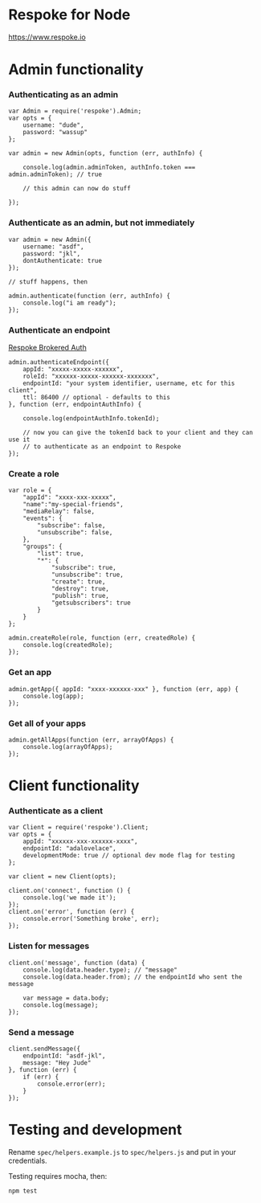 # Respoke for Node

https://www.respoke.io


# Admin functionality

### Authenticating as an admin

    var Admin = require('respoke').Admin;
    var opts = {
        username: "dude",
        password: "wassup"
    };

    var admin = new Admin(opts, function (err, authInfo) {

        console.log(admin.adminToken, authInfo.token === admin.adminToken); // true

        // this admin can now do stuff

    });

### Authenticate as an admin, but not immediately

    var admin = new Admin({
        username: "asdf",
        password: "jkl",
        dontAuthenticate: true
    });

    // stuff happens, then

    admin.authenticate(function (err, authInfo) {
        console.log("i am ready");
    });

### Authenticate an endpoint

[Respoke Brokered Auth](https://docs-int.respoke.io/articles/tutorials/brokered-auth.html)

    admin.authenticateEndpoint({
        appId: "xxxxx-xxxxx-xxxxxx",
        roleId: "xxxxxx-xxxxx-xxxxxx-xxxxxxx",
        endpointId: "your system identifier, username, etc for this client",
        ttl: 86400 // optional - defaults to this
    }, function (err, endpointAuthInfo) {

        console.log(endpointAuthInfo.tokenId);
        
        // now you can give the tokenId back to your client and they can use it 
        // to authenticate as an endpoint to Respoke 
    });


### Create a role

    var role = {
        "appId": "xxxx-xxx-xxxxx",
        "name":"my-special-friends",
        "mediaRelay": false,
        "events": {
            "subscribe": false,
            "unsubscribe": false,
        },
        "groups": {
            "list": true,
            "*": {
                "subscribe": true,
                "unsubscribe": true,
                "create": true,
                "destroy": true,
                "publish": true,
                "getsubscribers": true
            }
        }
    };

    admin.createRole(role, function (err, createdRole) {
        console.log(createdRole);
    });

### Get an app

    admin.getApp({ appId: "xxxx-xxxxxx-xxx" }, function (err, app) {
        console.log(app);
    });

### Get all of your apps

    admin.getAllApps(function (err, arrayOfApps) {
        console.log(arrayOfApps);
    });


# Client functionality
    
### Authenticate as a client

    var Client = require('respoke').Client;
    var opts = {
        appId: "xxxxxx-xxx-xxxxxx-xxxx",
        endpointId: "adalovelace",
        developmentMode: true // optional dev mode flag for testing
    };

    var client = new Client(opts);

    client.on('connect', function () {
        console.log('we made it');
    });
    client.on('error', function (err) {
        console.error('Something broke', err);
    });

### Listen for messages

    client.on('message', function (data) {
        console.log(data.header.type); // "message"
        console.log(data.header.from); // the endpointId who sent the message

        var message = data.body;
        console.log(message);
    });

### Send a message

    client.sendMessage({
        endpointId: "asdf-jkl",
        message: "Hey Jude"
    }, function (err) {
        if (err) {
            console.error(err);
        }
    });

# Testing and development

Rename `spec/helpers.example.js` to `spec/helpers.js` and put in your credentials.

Testing requires mocha, then:

    npm test

